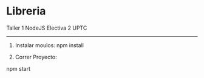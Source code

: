# Libreria
 Taller 1 NodeJS Electiva 2 UPTC
 __________________________________________________________
 
 1. Instalar moulos:
 npm install
 
 2. Correr Proyecto:
 
 npm start
